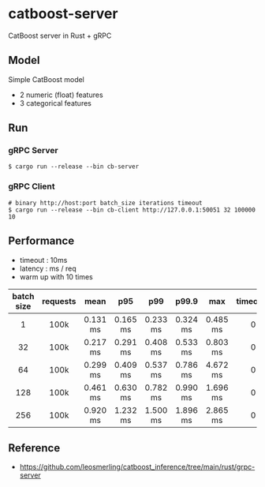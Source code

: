 # catboost-server

CatBoost server in Rust + gRPC

## Model

Simple CatBoost model

* 2 numeric (float) features
* 3 categorical features

## Run

### gRPC Server

```shell
$ cargo run --release --bin cb-server 
```

### gRPC Client

```shell
# binary http://host:port batch_size iterations timeout
$ cargo run --release --bin cb-client http://127.0.0.1:50051 32 100000 10
```

## Performance

* timeout : 10ms
* latency : ms / req
* warm up with 10 times

| batch size | requests | mean | p95 | p99 | p99.9 | max | timeouts |
| :---: | :---: | :---: | :---: | :---: | :---: | :---: | :---: |
|   1 | 100k | 0.131 ms | 0.165 ms | 0.233 ms | 0.324 ms | 0.485 ms | 0 |
|  32 | 100k | 0.217 ms | 0.291 ms | 0.408 ms | 0.533 ms | 0.803 ms | 0 |
|  64 | 100k | 0.299 ms | 0.409 ms | 0.537 ms | 0.786 ms | 4.672 ms | 0 |
| 128 | 100k | 0.461 ms | 0.630 ms | 0.782 ms | 0.990 ms | 1.696 ms | 0 |
| 256 | 100k | 0.920 ms | 1.232 ms | 1.500 ms | 1.896 ms | 2.865 ms | 0 |

## Reference

* https://github.com/leosmerling/catboost_inference/tree/main/rust/grpc-server
